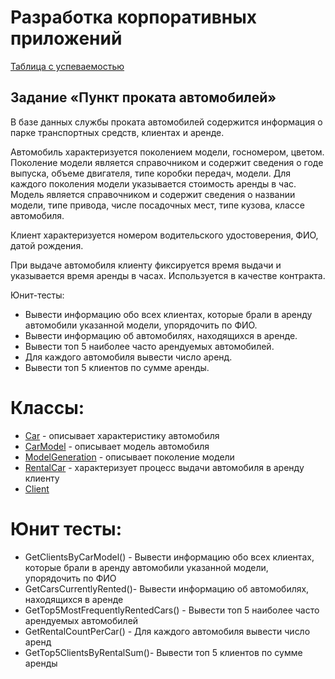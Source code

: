 # Разработка корпоративных приложений
[Таблица с успеваемостью](https://docs.google.com/spreadsheets/d/1JD6aiOG6r7GrA79oJncjgUHWtfeW4g_YZ9ayNgxb_w0/edit?usp=sharing)

## Задание «Пункт проката автомобилей»
В базе данных службы проката автомобилей содержится информация о парке транспортных средств, клиентах и аренде.

Автомобиль характеризуется поколением модели, госномером, цветом.
Поколение модели является справочником и содержит сведения о годе выпуска, объеме двигателя, типе коробки передач, модели. Для каждого поколения модели указывается стоимость аренды в час.
Модель является справочником и содержит сведения о названии модели, типе привода, числе посадочных мест, типе кузова, классе автомобиля.

Клиент характеризуется номером водительского удостоверения, ФИО, датой рождения.

При выдаче автомобиля клиенту фиксируется время выдачи и указывается время аренды в часах. 
Используется в качестве контракта.

Юнит-тесты:
* Вывести информацию обо всех клиентах, которые брали в аренду автомобили указанной модели, упорядочить по ФИО.
* Вывести информацию об автомобилях, находящихся в аренде. 
* Вывести топ 5 наиболее часто арендуемых автомобилей. 
* Для каждого автомобиля вывести число аренд.
* Вывести топ 5 клиентов по сумме аренды.

# Классы:
* [Car](https://github.com/Mishele123/enterprise-development/blob/main/CarRental.Domain/Car.cs) - описывает характеристику автомобиля
* [CarModel](https://github.com/Mishele123/enterprise-development/blob/main/CarRental.Domain/CarModel.cs) - описывает модель автомобиля
* [ModelGeneration](https://github.com/Mishele123/enterprise-development/blob/main/CarRental.Domain/ModelGeneration.cs) - описывает поколение модели
* [RentalCar](https://github.com/Mishele123/enterprise-development/blob/main/CarRental.Domain/RentalCar.cs) - характеризует процесс выдачи автомобиля в аренду клиенту
* [Client](https://github.com/Mishele123/enterprise-development/blob/main/CarRental.Domain/Client.cs)

# Юнит тесты:
* GetClientsByCarModel() - Вывести информацию обо всех клиентах, которые брали в аренду автомобили указанной модели, упорядочить по ФИО
* GetCarsCurrentlyRented()- Вывести информацию об автомобилях, находящихся в аренде
* GetTop5MostFrequentlyRentedCars() - Вывести топ 5 наиболее часто арендуемых автомобилей
* GetRentalCountPerCar() - Для каждого автомобиля вывести число аренд
* GetTop5ClientsByRentalSum()- Вывести топ 5 клиентов по сумме аренды
